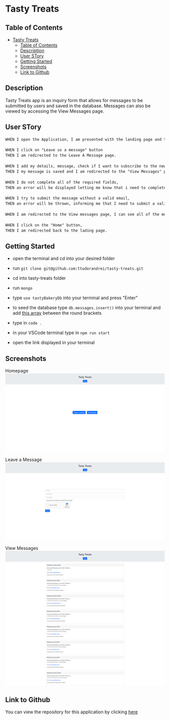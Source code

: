 # Tasty Treats

## Table of Contents

- [Tasty Treats](#tasty-treats)
  - [Table of Contents](#table-of-contents)
  - [Description](#description)
  - [User STory](#user-story)
  - [Getting Started](#getting-started)
  - [Screenshots](#screenshots)
  - [Link to Github](#link-to-github)

## Description

Tasty Treats app is an inquiry form that allows for messages to be submitted by users and saved in the database. Messages can also be viewed by accessing the View Messages page.

## User STory

```md
WHEN I open the Application, I am presented with the landing page and two buttons that let me choose whether I want to add a message or view messages.

WHEN I click on "Leave us a message" button
THEN I am redirected to the Leave A Message page.

WHEN I add my details, message, check if I want to subscribe to the newsletter and click "Submit"
THEN I my message is saved and I am redirected to the "View Messages" page.

WHEN I do not complete all of the required fields,
THEN an error will be displayed letting me know that i need to complete all of the required fields.

WHEN I try to submit the message without a valid email,
THEN an error will be thrown, informing me that I need to submit a valid email address.

WHEN I am redirected to the View messages page, I can see all of the messages that have been sent, the name, email address of the user that sent the message and the date the message was sent and whether the user is subscribed to the newsletter or not. Newest messages being displayed at the top.

WHEN I click on the "Home" button,
THEN I am redirected back to the lading page.
```

## Getting Started

- open the terminal and cd into your desired folder

- run `git clone git@github.com:ttudorandrei/tasty-treats.git`

- cd into tasty-treats folder

- run `mongo`

- type `use tastyBakeryDb` into your terminal and press "Enter"

- to seed the database type `db.messages.insert()` into your terminal and add [this array](./src/data/messages.js) between the round brackets

- type in `code .`

- in your VSCode terminal type in `npm run start`

- open the link displayed in your terminal

## Screenshots

Homepage
![Tasty Treats Homepage](public/assets/img/tasty-treats-homepage.png)

Leave a Message
![Leave a Message Page](public/assets/img/tasty-treats-leave-a-message.png)

View Messages
![View Messages](public/assets/img/tasty-treats-view-messages.png)

## Link to Github

You can view the repository for this application by clicking [here](https://github.com/ttudorandrei/tasty-treats)
